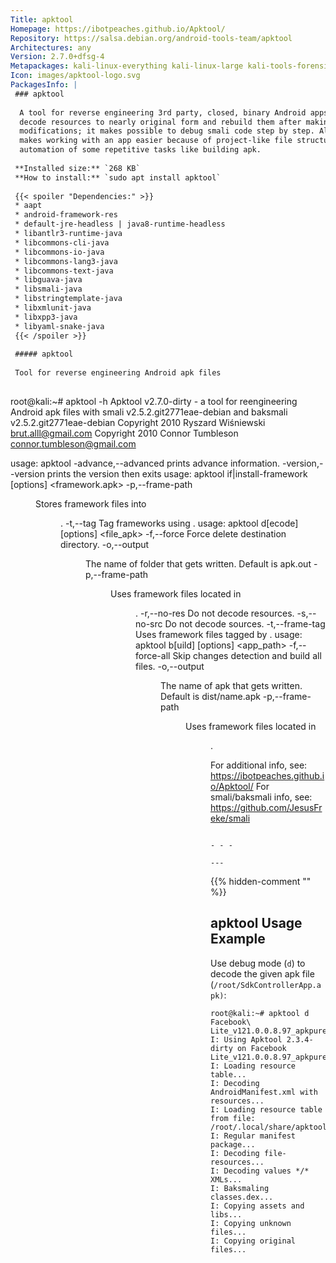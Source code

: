 ```yaml
---
Title: apktool
Homepage: https://ibotpeaches.github.io/Apktool/
Repository: https://salsa.debian.org/android-tools-team/apktool
Architectures: any
Version: 2.7.0+dfsg-4
Metapackages: kali-linux-everything kali-linux-large kali-tools-forensics kali-tools-respond kali-tools-reverse-engineering 
Icon: images/apktool-logo.svg
PackagesInfo: |
 ### apktool
 
  A tool for reverse engineering 3rd party, closed, binary Android apps. It can
  decode resources to nearly original form and rebuild them after making some
  modifications; it makes possible to debug smali code step by step. Also it
  makes working with an app easier because of project-like file structure and
  automation of some repetitive tasks like building apk.
 
 **Installed size:** `268 KB`  
 **How to install:** `sudo apt install apktool`  
 
 {{< spoiler "Dependencies:" >}}
 * aapt
 * android-framework-res
 * default-jre-headless | java8-runtime-headless
 * libantlr3-runtime-java
 * libcommons-cli-java
 * libcommons-io-java
 * libcommons-lang3-java
 * libcommons-text-java
 * libguava-java
 * libsmali-java 
 * libstringtemplate-java
 * libxmlunit-java
 * libxpp3-java
 * libyaml-snake-java
 {{< /spoiler >}}
 
 ##### apktool
 
 Tool for reverse engineering Android apk files
 
 ```
 root@kali:~# apktool -h
 Apktool v2.7.0-dirty - a tool for reengineering Android apk files
 with smali v2.5.2.git2771eae-debian and baksmali v2.5.2.git2771eae-debian
 Copyright 2010 Ryszard Wiśniewski <brut.alll@gmail.com>
 Copyright 2010 Connor Tumbleson <connor.tumbleson@gmail.com>
 
 usage: apktool
  -advance,--advanced   prints advance information.
  -version,--version    prints the version then exits
 usage: apktool if|install-framework [options] <framework.apk>
  -p,--frame-path <dir>   Stores framework files into <dir>.
  -t,--tag <tag>          Tag frameworks using <tag>.
 usage: apktool d[ecode] [options] <file_apk>
  -f,--force              Force delete destination directory.
  -o,--output <dir>       The name of folder that gets written. Default is apk.out
  -p,--frame-path <dir>   Uses framework files located in <dir>.
  -r,--no-res             Do not decode resources.
  -s,--no-src             Do not decode sources.
  -t,--frame-tag <tag>    Uses framework files tagged by <tag>.
 usage: apktool b[uild] [options] <app_path>
  -f,--force-all          Skip changes detection and build all files.
  -o,--output <dir>       The name of apk that gets written. Default is dist/name.apk
  -p,--frame-path <dir>   Uses framework files located in <dir>.
 
 For additional info, see: https://ibotpeaches.github.io/Apktool/ 
 For smali/baksmali info, see: https://github.com/JesusFreke/smali
 ```
 
 - - -
 
---
```

{{% hidden-comment "<!--Do not edit anything above this line-->" %}}

## apktool Usage Example

Use debug mode (`d`) to decode the given apk file (`/root/SdkControllerApp.apk)`:

```
root@kali:~# apktool d Facebook\ Lite_v121.0.0.8.97_apkpure.com.apk
I: Using Apktool 2.3.4-dirty on Facebook Lite_v121.0.0.8.97_apkpure.com.apk
I: Loading resource table...
I: Decoding AndroidManifest.xml with resources...
I: Loading resource table from file: /root/.local/share/apktool/framework/1.apk
I: Regular manifest package...
I: Decoding file-resources...
I: Decoding values */* XMLs...
I: Baksmaling classes.dex...
I: Copying assets and libs...
I: Copying unknown files...
I: Copying original files...
```
